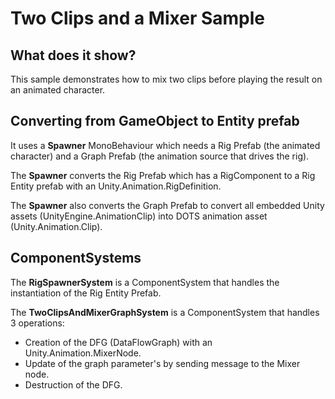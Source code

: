 # Two Clips and a Mixer Sample



## What does it show?

This sample demonstrates how to mix two clips before playing the result on an animated character.

## Converting from GameObject to Entity prefab

It uses a **Spawner** MonoBehaviour which needs a Rig Prefab (the animated character) and a Graph Prefab (the animation source that drives the rig).

The **Spawner** converts the Rig Prefab which has a RigComponent to a Rig Entity prefab with an Unity.Animation.RigDefinition.

The **Spawner** also converts the Graph Prefab to convert all embedded Unity assets (UnityEngine.AnimationClip) into DOTS animation asset (Unity.Animation.Clip).

## ComponentSystems

The **RigSpawnerSystem** is a ComponentSystem that handles the instantiation of the Rig Entity Prefab.

The **TwoClipsAndMixerGraphSystem** is a ComponentSystem that handles 3 operations:
* Creation of the DFG (DataFlowGraph) with an Unity.Animation.MixerNode.
* Update of the graph parameter's by sending message to the Mixer node.
* Destruction of the DFG.